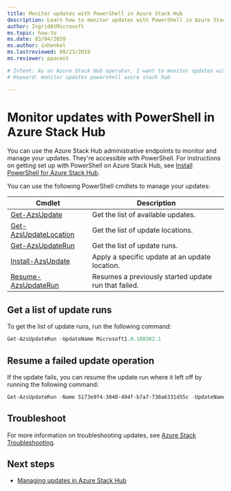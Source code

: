 ```yaml
---
title: Monitor updates with PowerShell in Azure Stack Hub
description: Learn how to monitor updates with PowerShell in Azure Stack Hub.
author: IngridAtMicrosoft
ms.topic: how-to
ms.date: 03/04/2020
ms.author: inhenkel
ms.lastreviewed: 08/23/2019
ms.reviewer: ppacent

# Intent: As an Azure Stack Hub operator, I want to monitor updates with PowerShell so I can monitor and manage all my updates.
# Keyword: monitor updates powershell azure stack hub

---
```


# Monitor updates with PowerShell in Azure Stack Hub

You can use the Azure Stack Hub administrative endpoints to monitor and manage your updates. They're accessible with PowerShell. For instructions on getting set up with PowerShell on Azure Stack Hub, see [Install PowerShell for Azure Stack Hub](azure-stack-powershell-install.md).

You can use the following PowerShell cmdlets to manage your updates:

| Cmdlet | Description |
|------------------------------------------------------|-------------|
| [Get-AzsUpdate](/powershell/module/azs.update.admin/get-azsupdate?view=azurestackps-1.8.0) | Get the list of available updates. |
| [Get-AzsUpdateLocation](/powershell/module/azs.update.admin/get-azsupdatelocation?view=azurestackps-1.8.0)| Get the list of update locations. |
| [Get-AzsUpdateRun](/powershell/module/azs.update.admin/get-azsupdaterun?view=azurestackps-1.8.0) | Get the list of update runs.  |
| [Install-AzsUpdate](/powershell/module/azs.update.admin/install-azsupdate?view=azurestackps-1.8.0) | Apply a specific update at an update location. |
| [Resume-AzsUpdateRun](/powershell/module/azs.update.admin/resume-azsupdaterun?view=azurestackps-1.8.0) | Resumes a previously started update run that failed. |

## Get a list of update runs

To get the list of update runs, run the following command:

```powershell
Get-AzsUpdateRun -UpdateName Microsoft1.0.180302.1
```

## Resume a failed update operation

If the update fails, you can resume the update run where it left off by running the following command:

```powershell
Get-AzsUpdateRun -Name 5173e9f4-3040-494f-b7a7-738a6331d55c -UpdateName Microsoft1.0.180305.1 | Resume-AzsUpdateRun
```

## Troubleshoot

For more information on troubleshooting updates, see [Azure Stack Troubleshooting](azure-stack-troubleshooting.md).

## Next steps

- [Managing updates in Azure Stack Hub](./azure-stack-updates.md)
